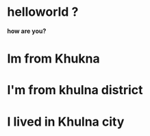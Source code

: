 # helloworld ?
**how are you?**
# Im from Khukna 
# I'm from khulna district
# I lived in Khulna city



